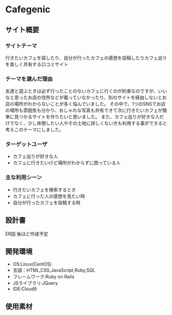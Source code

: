 # Cafegenic

## サイト概要

### サイトテーマ
行きたいカフェを探したり、自分が行ったカフェの感想を投稿したりカフェ巡りを楽しく共有する口コミサイト

### テーマを選んだ理由
 友達と遊ぶときは必ず行ったことのないカフェに行くのが約束なのですが、いいなと思ったお店の住所などが載っていなかったり、別のサイトを経由しないとお店の場所がわからないことが多く悩んでいました。
 その中で、1つのSNSでお店の場所も雰囲気も分かり、おしゃれな写真も共有できて次に行きたいカフェが簡単に見つかるサイトを作りたいと思いました。
 また、カフェ巡りが好きな人だけでなく、少し休憩したい人やその土地に詳しくない方も利用する事ができると考えこのテーマにしました。

### ターゲットユーザ
- カフェ巡りが好きな人
- カフェに行きたいけど場所がわからずに困っている人

### 主な利用シーン
- 行きたいカフェを検索するとき
- カフェに行った人の感想を見たい時
- 自分が行ったカフェを投稿する時

## 設計書
ER図
後ほど作成予定

## 開発環境
- OS:Linux(CentOS)
- 言語：HTML,CSS,JavaScript,Ruby,SQL
- フレームワーク:Ruby on Rails
- JSライブラリ:JQuery
- IDE:Cloud9

## 使用素材
